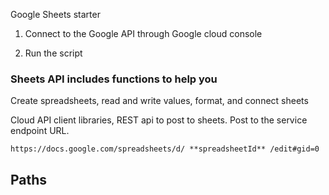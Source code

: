 Google Sheets starter

1. Connect to the Google API through Google cloud console

2. Run the script


### Sheets API includes functions to help you

Create spreadsheets, read and write values, format, and connect sheets

Cloud API client libraries, REST api to post to sheets. Post to the service endpoint URL.


    https://docs.google.com/spreadsheets/d/ **spreadsheetId** /edit#gid=0


## Paths

